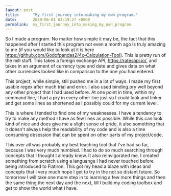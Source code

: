 ```yaml
---
layout: post
title:      "My first journey into making my own program."
date:       2020-06-01 03:19:27 +0000
permalink:  my_first_journey_into_making_my_own_program
---
```



So I made a program. No matter how simple it may be, the fact that this happened after I started this program not even a month ago is truly amazing to me (if you would like to look at it is here https://github.com/Godofpandas2/4x-Calculation-Tool). This is pretty run of the mill stuff. This takes a foreign exchange API, https://ratesapi.io/, and takes in an argument of currency type and date and gives data on what other currencies looked like in comparison to the one you had entered. 

This project, while simple, still pushed me in a lot of ways. I made my first usable regex after much trial and error. I also used binding.pry well beyond any other project that I had used before. At one point in time, within my command line, I had a pry in every other line just so I could look and tinker and get some lines as shortened as I possibly could for my current level.

This is where I tended to find one of my weaknesses. I have a tendency to try to make any method I have as few lines as possible. While this can look kind of nice and does give me a slight sense of pride, it also something that it doesn't always help the readability of my code and is also a time consuming obsession that can be spent on other parts of my project/code.

This over all was probably my best teaching tool that I've had so far, because I was very much humbled. I had to do so much searching through concepts that I thought I already knew. It also reinvigorated me. I created something from scratch using a languange I had never touched before being introduced to Flatiron. This got my head a blaze with ideas and concepts that I very much hope I get to try in the not so distant future. So tomorrow I will take one more step in to learning a few more things and then the same thing the next day and the next, till I build my coding toolbox and get to show the world what I have. 

